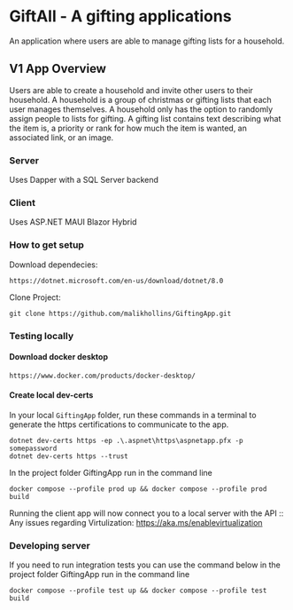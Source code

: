 # GiftAll - A gifting applications
An application where users are able to manage gifting lists for a household.

## V1 App Overview

Users are able to create a household and invite other users to their household. A household is a group of christmas or gifting lists that each user manages themselves. A household only has the option to randomly assign people to lists for gifting. A gifting list contains text describing what the item is, a priority or rank for how much the item is wanted, an associated link, or an image.

### Server

Uses Dapper with a SQL Server backend

### Client

Uses ASP.NET MAUI Blazor Hybrid

### How to get setup

Download dependecies:

```
https://dotnet.microsoft.com/en-us/download/dotnet/8.0
```

Clone Project:

```
git clone https://github.com/malikhollins/GiftingApp.git
```

### Testing locally

#### Download docker desktop

```
https://www.docker.com/products/docker-desktop/
```

#### Create local dev-certs

In your local `GiftingApp` folder, run these commands in a terminal to generate the https certifications to communicate to the app.

```
dotnet dev-certs https -ep .\.aspnet\https\aspnetapp.pfx -p somepassword
dotnet dev-certs https --trust
```

In the project folder GiftingApp run in the command line

```
docker compose --profile prod up && docker compose --profile prod build
```

Running the client app will now connect you to a local server with the API
:: Any issues regarding Virtulization: https://aka.ms/enablevirtualization

### Developing server

If you need to run integration tests you can use the command below in the project folder GiftingApp run in the command line

```
docker compose --profile test up && docker compose --profile test build
```
